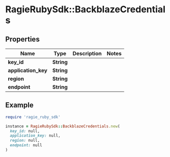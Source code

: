 # RagieRubySdk::BackblazeCredentials

## Properties

| Name | Type | Description | Notes |
| ---- | ---- | ----------- | ----- |
| **key_id** | **String** |  |  |
| **application_key** | **String** |  |  |
| **region** | **String** |  |  |
| **endpoint** | **String** |  |  |

## Example

```ruby
require 'ragie_ruby_sdk'

instance = RagieRubySdk::BackblazeCredentials.new(
  key_id: null,
  application_key: null,
  region: null,
  endpoint: null
)
```

